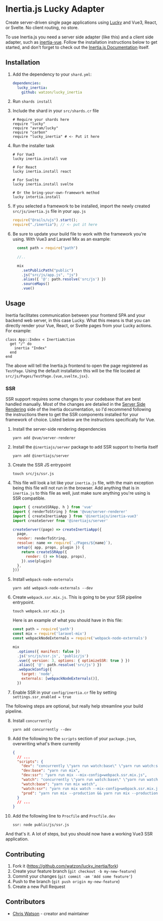 # Inertia.js Lucky Adapter

Create server-driven single page applications using [Lucky](https://luckyframework.org) and Vue3, React, or Svelte. No client routing, no store.

To use Inertia.js you need a server side adapter (like this) and a client side adapter, such as [inertia-vue](https://github.com/inertiajs/inertia-vue). Follow the installation instructions below to get started, and don't forget to check out the [Inertia.js Documentation](https://inertiajs.com/) itself.

## Installation

1. Add the dependency to your `shard.yml`:

   ```yaml
   dependencies:
     lucky_inertia:
       github: watzon/lucky_inertia
   ```

2. Run `shards install`

3. Include the shard in your `src/shards.cr` file
    ```crystal
    # Require your shards here
    require "lucky"
    require "avram/lucky"
    require "carbon"
    require "lucky_inertia" # <- Put it here
    ```

4. Run the installer task
    ```shell
    # For Vue3
    lucky inertia.install vue

    # For React
    lucky inertia.install react

    # For Svelte
    lucky inertia.install svelte

    # Or the bring-your-own-framework method
    lucky intertia.install
    ```

5. If you selected a framework to be installed, import the newly created `src/js/inertia.js` file in your `app.js`
    ```js
    require("@rails/ujs").start();
    require("./inertia"); // <- put it here
    ```

6. Be sure to update your build file to work with the framework you're using. With Vue3 and Laravel Mix as an example:
    ```js
      const path = require("path")
      
      //..

      mix
        .setPublicPath("public")
        .js("src/js/app.js", "js")
        .alias({ '@': path.resolve('src/js') })
        .sourceMaps()
        .vue()
    ```

## Usage

Inertia facilitates communication between your frontend SPA and your backend web server, in this case Lucky. What this means is that you can directly render your Vue, React, or Svelte pages from your Lucky actions. For example:

```crystal
class App::Index < InertiaAction
  get "/" do
    inertia "Index"
  end
end
```

The above will tell the Inertia.js frontend to open the page registered as `TestPage`. Using the default installation this will be the file located at `src/js/Pages/TestPage.{vue,svelte,jsx}`.

### SSR

SSR support requires some changes to your codebase that are best handled manually. Most of the changes are detailed in the [Server Side Rendering](https://inertiajs.com/server-side-rendering) side of the Inertia documentation, so I'd recommend following the instructions there to get the SSR components installed for your framework of choice. Listed below are the instructions specifically for Vue.

1. Install the server-side rendering dependencies
    ```shell
    yarn add @vue/server-renderer
    ```

2. Install the `@inertiajs/server` package to add SSR support to Inertia itself
    ```shell
    yarn add @inertiajs/server
    ```

3. Create the SSR JS entrypoint
    ```shell
    touch src/js/ssr.js
    ```

4. This file will look a lot like your `inertia.js` file, with the main exception being this file will not run in the browser. Add anything that is in `inertia.js` to this file as well, just make sure anything you're using is SSR compatible.
    ```js
    import { createSSRApp, h } from 'vue'
    import { renderToString } from '@vue/server-renderer'
    import { createInertiaApp } from '@inertiajs/inertia-vue3'
    import createServer from '@inertiajs/server'

    createServer((page) => createInertiaApp({
      page,
      render: renderToString,
      resolve: name => require(`./Pages/${name}`),
      setup({ app, props, plugin }) {
        return createSSRApp({
          render: () => h(app, props),
        }).use(plugin)
      },
    }))
    ```

5. Install `webpack-node-externals`
    ```shell
    yarn add webpack-node-externals --dev
    ```

6. Create `webpack.ssr.mix.js`. This is going to be your SSR pipeline entrypoint.
    ```shell
    touch webpack.ssr.mix.js
    ```

    Here is an example of what you should have in this file:
    ```js
    const path = require('path')
    const mix = require('laravel-mix')
    const webpackNodeExternals = require('webpack-node-externals')

    mix
      .options({ manifest: false })
      .js('src/js/ssr.js', 'public/js')
      .vue({ version: 3, options: { optimizeSSR: true } })
      .alias({ '@': path.resolve('src/js') })
      .webpackConfig({
        target: 'node',
        externals: [webpackNodeExternals()],
      })
    ```

7. Enable SSR in your `config/inertia.cr` file by setting `settings.ssr_enabled = true`

The following steps are optional, but really help streamline your build pipeline.

8. Install `concurrently`
    ```shell
    yarn add concurrently --dev
    ```

9. Add the following to the `scripts` section of your `package.json`, overwriting what's there currently
    ```json
    {
      // ...
      "scripts": {
        "dev": "concurrently \"yarn run watch:base\" \"yarn run watch:ssr\"",
        "dev:base": "yarn run mix",
        "dev:ssr": "yarn run mix --mix-config=webpack.ssr.mix.js",
        "watch": "concurrently \"yarn run watch:base\" \"yarn run watch:ssr\"",
        "watch:base": "yarn run mix watch",
        "watch:ssr": "yarn run mix watch --mix-config=webpack.ssr.mix.js",
        "prod": "yarn run mix --production && yarn run mix --production --mix-config=webpack.ssr.mix.js"
      }
      // ...
    }
    ```

10. Add the following line to `Procfile` and `Procfile.dev`
      ```procfile
      ssr: node public/js/ssr.js
      ```

And that's it. A lot of steps, but you should now have a working Vue3 SSR application.

## Contributing

1. Fork it (<https://github.com/watzon/lucky_inertia/fork>)
2. Create your feature branch (`git checkout -b my-new-feature`)
3. Commit your changes (`git commit -am 'Add some feature'`)
4. Push to the branch (`git push origin my-new-feature`)
5. Create a new Pull Request

## Contributors

- [Chris Watson](https://github.com/watzon) - creator and maintainer
